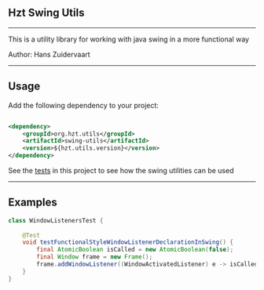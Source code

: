 ## Hzt Swing Utils

---

This is a utility library for working with java swing in a more functional way

Author: Hans Zuidervaart

---

## Usage

Add the following dependency to your project:

````xml

<dependency>
    <groupId>org.hzt.utils</groupId>
    <artifactId>swing-utils</artifactId>
    <version>${hzt.utils.version}</version>
</dependency>
````

See the [tests](src/test/java/org/hzt) in this project to see how the swing utilities can be used

---

## Examples

```java
class WindowListenersTest {
    
    @Test
    void testFunctionalStyleWindowListenerDeclarationInSwing() {
        final AtomicBoolean isCalled = new AtomicBoolean(false);
        final Window frame = new Frame();
        frame.addWindowListener((WindowActivatedListener) e -> isCalled.set(true));
    }
}
```
